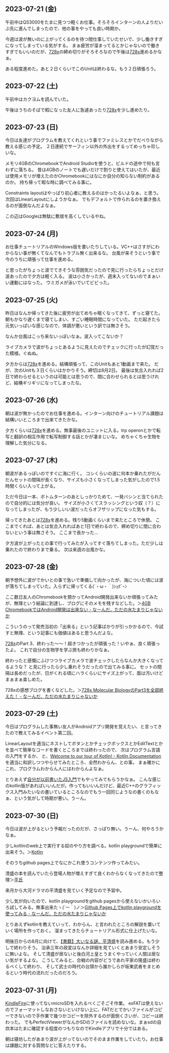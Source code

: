 ## 2023-07-21 (金)

午前中はQS3000をたまに見つつ軽くお仕事。そろそろインターンの人よりだいぶ先に進んでしまったので、他の事をやっても良い時期か。

今週は波が無いのに上がってくるのを待つ間仕事していたせいで、少し働きすぎになってしまっている気がする。
まぁ疲労が溜まってるとかじゃないので働きすぎてもいいのだが、[728x](728x)の締め切りがそろそろなので午後は[728x](728x)進めるかなぁ。

ある程度進めた。あと２日くらいでこのUnitは終わるな。もう２日頑張ろう。

## 2023-07-22 (土)

午前中はカクヨムを読んでいた。

午後はうちのそばで暇になった友人に急遽あったり[728x](728x)を少し進めたり。

## 2023-07-23 (日)

今日は友達がプログラムを教えてくれという事でファミレスとかでだべりながら教える感じの予定。
２日連続でサーフィン以外の外出をするってめっちゃ珍しいな。

メモリ4GBのChromebookでAndroid Studioを使うと、ビルドの途中で何も言わずに落ちる。
昔は4GBのノートでも遅いだけで割りと使えてはいたが、最近は使用メモリが増えたのかChromebookにはなにか自分の知らない制約があるのか。
持ち帰って暇な時に調べてみる事に。

Constraints layoutはやっぱり初心者に教えるのはかったるいよなぁ、と思う。次回はLinearLayoutにしようかなぁ。
でもデフォルトで作られるのを置き換えるのが面倒なんだよなぁ。

この辺はGoogleは無駄に敷居を高くしているやね。

## 2023-07-24 (月)

お仕事チュートリアルのWindows版を書いたりしている。VC++はさすがにわからない事が無くてなんでもトラブル無く出来るな。
台風が来そうという事で今のうちに頑張って仕事を進める。

と思ったがちょっと波でてきそうな雰囲気だったので見に行ったらちょっとだけ波あったので夕方は軽く入る。
波は小さかったが、週末入ってないのでまぁいい運動にはなった。
ウミガメが泳いでいてビビった。

## 2023-07-25 (火)

昨日はなんか帰ってきた後に疲労が出てめちゃ眠くなってきて、ずっと寝てた。朝もかなり遅くまで寝てしまい、すごい睡眠時間になっていた。
ただ起きたら元気いっぱいな感じなので、体調が悪いという訳では無さそう。

なんか台風はこっち来ないっぽいなぁ。波入ってこないか？

ライブカメラで波がちょっとあるように見えたのでチェックに行ったが幻覚だった模様。ぐぬぬ。

夕方からは[728x](728x)を進める。結構頑張って、このUnitもあと1動画まで来た。
だが、次のUnitも３日くらいはかかりそう。締切は8月2日。
最後は気合入れれば2日で終わらせるというのは可能とは思うので、間に合わせられるとは思うけれど、結構ギリギリになってしまったな。

## 2023-07-26 (水)

朝は波が無かったのでお仕事を進める。インターン向けのチュートリアル課題は結構いいところまで出来てきたかな。

夕方くらいは[728x](728x)を進める。無事最後のユニットに入る。trp operonとかで転写と翻訳の相互作用で転写制御する話とかが凄まじいな。
めちゃくちゃ生物を理解した気分になる。

## 2023-07-27 (木)

朝波があるっぽいのですぐに海に行く。
コシくらいの波に何本か乗れたがだんだんセットの間隔が長くなり、サイズも小さくなってしまった気がしたので1.5時間くらい入って上がる。

ただ今日は一本、ボトムターンのあとしっかりためて、一発バシンと当てられたので自分的には気分が良い。
サイズが小さくてスラッシングという奴（？）になってしまったが、もう少しいい波だったらオフザリップになった気もする。

帰ってきたあとは[728x](728x)を進める。残り5動画くらいまで来たところで休憩。
ここまでくれば、あとは気合入れればあと1日で終わるので、締め切りに間に合わないという事は無さそう。
ここまで長かった…

夕方波が上がったとの事で行ってみたが入ってすぐ落ちてしまった。ただ少しは乗れたので終わりまで乗る。
次は来週の台風かな。

## 2023-07-28 (金)

朝予想外に波がでかいとの事で急いで準備して向かったが、海についた頃には波が落ちてしまっていた。入らずに帰ってくる(´・ω・｀)ｼｮﾎﾞｰﾝ

ここ数日友人のChromebookを預かってAndroid開発出来ないか頑張ってみたが、無理という結論に到達し、ブログにそのメモを残すなどした。＞[4GB ChromebookではAndroid開発は出来ない - なーんだ、ただの水たまりじゃないか](https://karino2.github.io/2023/07/28/lowend_chromebook_androiddev_difficulty.html)

こういうのって発売当初の「出来る」という記事ばかりが引っかかるので、今試すと無理、という記事にも価値はあると思うんだよな。

[728x](728x)のPart 3、終わった〜〜！超きつかったが頑張った！いやぁ、良く頑張ったよ。
これで自分の生物学を学ぶ旅も終わりかなぁ。

終わったと感慨にふけつつライブカメラで波チェックしたらなんか大きくなってるような？
と見に行ったら少し乗れそうだったので出てみる事に。
セットの間隔は長めだったが、日がくれる頃にハラくらいにサイズ上がって、面は汚いけどまぁまぁ楽しめた。

728xの感想ブログを書くなどした。＞[728x Molecular BiologyのPart3を全部終えた！ - なーんだ、ただの水たまりじゃないか](https://karino2.github.io/2023/07/28/728x_part3_complete.html)

## 2023-07-29 (土)

今日はプログラムした事無い友人がAndroidアプリ開発を覚えたい、と言ってきたので教えてみるイベント第二回。

LinearLayoutを適当にネストしてボタンとかチェックボックスとかEditTextとかを並べて簡単なコードを書くところまでは終わったので、
次はプログラム言語の入門をするか、
と、[Welcome to our tour of Kotlin! - Kotlin Documentation](https://kotlinlang.org/docs/kotlin-tour-welcome.html)を適当に和訳しつつやらせてみたところ、全然わからん、との事。
まぁ確かにこれ、プログラムわからん人にはわからんよなぁ。

とりあえず[自分が以前書いたJS入門](https://karino2.github.io/js-introduction/)でもやってみてもらうかなぁ。
こんな感じのkotlin版があればいいんだが。作ってもいいんだけど、最近C++のグラフィックス入門みたいなの書いているところなのでもう一回同じようなの書くのもなぁ、という気がして時期が悪い。うーん。

## 2023-07-30 (日)

今日は波が上がるという予報だったのだが、さっぱり無い。うーん、何やろうかなぁ。

少しkotlinのweb上で実行する奴のやり方を調べる。kotlin playgroundで簡単に出来そう。＞[Kotlin](Kotlin)

そのうちgithub pages上でなにかこれ使うコンテンツ作ってみたい。

清盛の本を読んでいたら登場人物が増えすぎて良くわからなくなってきたので整理＞[平氏](%E5%B9%B3%E6%B0%8F)

来月から大河ドラマの平清盛を見ていく予定なので予習中。

少し気が向いたので、kotlin playgroundをgithub pagesから使えないかいろいろ試してみる。無事出来たヽ(´ー｀)ノ＞[Github Pages上でkotlin playgroundを使ってみる - なーんだ、ただの水たまりじゃないか](https://karino2.github.io/2023/07/30/kotlin_playground_on_github_page.html)

とりあえずkotlinを教えていって、わからん、と言われたところの解説を置いていく場所を作っておく。
溜まってきたらチュートリアル形式に仕上げたいな。

明後日からの8月に向けて、[【書籍】大いなる謎、平清盛](%E3%80%90%E6%9B%B8%E7%B1%8D%E3%80%91%E5%A4%A7%E3%81%84%E3%81%AA%E3%82%8B%E8%AC%8E%E3%80%81%E5%B9%B3%E6%B8%85%E7%9B%9B)を読み進める。もう少しで終わりそう。
治承三年の政変はなんか詳細を見ていくとあまり安定しそうに無いよな。
そして清盛が居ないと後白河上皇とうまくやっていく人間は居ない気がするよな。
こうしてみると、合戦の内容がどうであれ平家の隆盛は終わるべくして終わり、
そして武士の時代の台頭から誰かしらが坂東武者をまとめるという時代の流れだったのだろう。

## 2023-07-31 (月)

[KindleFire](KindleFire)に使ってないmicroSDを入れるべくごそごそ作業。
exFATは使えないのでフォーマットしなおさないといけない上に、FATだとでかいファイルがコピーできないので手作業で幾つかコピーを除外するのが面倒くさいが、コピーは終わった。
でもPerfectViewerがなんかSDのファイルを読めないな。まぁsdの自炊本はたまに確認する程度のつもりなのでKindleアプリで十分ではある。

朝は寝坊したがあまり波が上がってないのでそのまま作業をしていたり。お仕事は課題に対する質問などに答えたりする。
